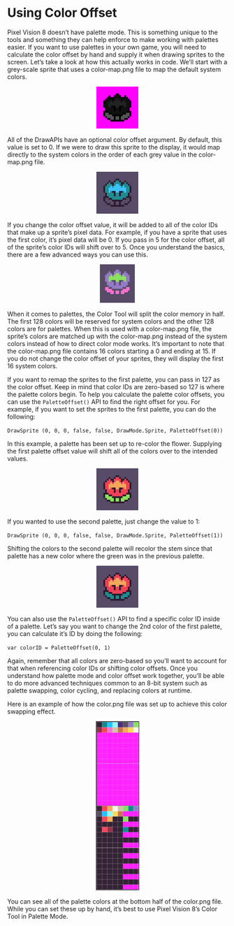 # Using Color Offset

Pixel Vision 8 doesn’t have palette mode. This is something unique to the tools and something they can help enforce to make working with palettes easier. If you want to use palettes in your own game, you will need to calculate the color offset by hand and supply it when drawing sprites to the screen. Let’s take a look at how this actually works in code. We’ll start with a grey-scale sprite that uses a color-map.png file to map the default system colors.

<p style="text-align:center"><img src="images/PaletteColorOffset_image_0.png" /></p>

All of the DrawAPIs have an optional color offset argument. By default, this value is set to 0. If we were to draw this sprite to the display, it would map directly to the system colors in the order of each grey value in the color-map.png file.

<p style="text-align:center"><img src="images/PaletteColorOffset_image_1.png" /></p>

If you change the color offset value, it will be added to all of the color IDs that make up a sprite’s pixel data. For example, if you have a sprite that uses the first color, it’s pixel data will be 0. If you pass in 5 for the color offset, all of the sprite’s color IDs will shift over to 5. Once you understand the basics, there are a few advanced ways you can use this.

<p style="text-align:center"><img src="images/PaletteColorOffset_image_2.png" /></p>

When it comes to palettes, the Color Tool will split the color memory in half. The first 128 colors will be reserved for system colors and the other 128 colors are for palettes. When this is used with a color-map.png file, the sprite’s colors are matched up with the color-map.png instead of the system colors instead of how to direct color mode works. It’s important to note that the color-map.png file contains 16 colors starting a 0 and ending at 15. If you do not change the color offset of your sprites, they will display the first 16 system colors.

If you want to remap the sprites to the first palette, you can pass in 127 as the color offset. Keep in mind that color IDs are zero-based so 127 is where the palette colors begin. To help you calculate the palette color offsets, you can use the `PaletteOffset()` API to find the right offset for you. For example, if you want to set the sprites to the first palette, you can do the following:

`DrawSprite (0, 0, 0, false, false, DrawMode.Sprite, PaletteOffset(0))`

In this example, a palette has been set up to re-color the flower. Supplying the first palette offset value will shift all of the colors over to the intended values.

<p style="text-align:center"><img src="images/PaletteColorOffset_image_3.png" /></p>

If you wanted to use the second palette, just change the value to 1:

`DrawSprite (0, 0, 0, false, false, DrawMode.Sprite, PaletteOffset(1))`

Shifting the colors to the second palette will recolor the stem since that palette has a new color where the green was in the previous palette.

<p style="text-align:center"><img src="images/PaletteColorOffset_image_4.png" /></p>

You can also use the `PaletteOffset()` API to find a specific color ID inside of a palette. Let’s say you want to change the 2nd color of the first palette, you can calculate it’s ID by doing the following:

`var colorID = PaletteOffset(0, 1)`

Again, remember that all colors are zero-based so you’ll want to account for that when referencing color IDs or shifting color offsets. Once you understand how palette mode and color offset work together, you’ll be able to do more advanced techniques common to an 8-bit system such as palette swapping, color cycling, and replacing colors at runtime.

Here is an example of how the color.png file was set up to achieve this color swapping effect.

<p style="text-align:center"><img src="images/PaletteColorOffset_image_5.png" /></p>

You can see all of the palette colors at the bottom half of the color.png file. While you can set these up by hand, it’s best to use Pixel Vision 8’s Color Tool in Palette Mode.


